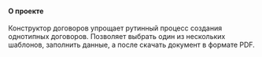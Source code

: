 #### О проекте

Конструктор договоров упрощает рутинный процесс создания однотипных договоров. Позволяет выбрать один из нескольких шаблонов, заполнить данные, а после скачать документ в формате PDF.
